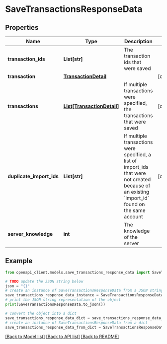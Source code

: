 # SaveTransactionsResponseData


## Properties

Name | Type | Description | Notes
------------ | ------------- | ------------- | -------------
**transaction_ids** | **List[str]** | The transaction ids that were saved | 
**transaction** | [**TransactionDetail**](TransactionDetail.md) |  | [optional] 
**transactions** | [**List[TransactionDetail]**](TransactionDetail.md) | If multiple transactions were specified, the transactions that were saved | [optional] 
**duplicate_import_ids** | **List[str]** | If multiple transactions were specified, a list of import_ids that were not created because of an existing &#x60;import_id&#x60; found on the same account | [optional] 
**server_knowledge** | **int** | The knowledge of the server | 

## Example

```python
from openapi_client.models.save_transactions_response_data import SaveTransactionsResponseData

# TODO update the JSON string below
json = "{}"
# create an instance of SaveTransactionsResponseData from a JSON string
save_transactions_response_data_instance = SaveTransactionsResponseData.from_json(json)
# print the JSON string representation of the object
print(SaveTransactionsResponseData.to_json())

# convert the object into a dict
save_transactions_response_data_dict = save_transactions_response_data_instance.to_dict()
# create an instance of SaveTransactionsResponseData from a dict
save_transactions_response_data_from_dict = SaveTransactionsResponseData.from_dict(save_transactions_response_data_dict)
```
[[Back to Model list]](../README.md#documentation-for-models) [[Back to API list]](../README.md#documentation-for-api-endpoints) [[Back to README]](../README.md)


